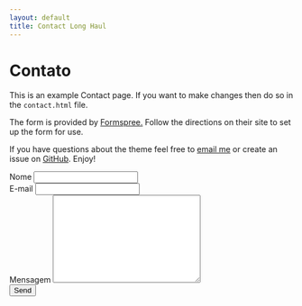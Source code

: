 ```yaml
---
layout: default
title: Contact Long Haul
---
```


<div id="contact">
  <h1 class="pageTitle">Contato</h1>
  <div class="contactContent">
    <p class="intro">This is an example Contact page. If you want to make changes then do so in the <code>contact.html</code> file.</p>
    <p>The form is provided by <a href="http://formspree.io/">Formspree.</a> Follow the directions on their site to set up the form for use.</p>
    <p>If you have questions about the theme feel free to <a href="mailto:brimaidesigns@gmail.com">email me</a> or create an issue on <a href="https://github.com/brianmaierjr/long-haul">GitHub</a>. Enjoy!</p>
  </div>
  <form action="http://formspree.io/your@mail.com" method="POST">
    <label for="name">Nome</label>
    <input type="text" id="name" name="name" class="full-width"><br>
    <label for="email">E-mail</label>
    <input type="email" id="email" name="_replyto" class="full-width"><br>
    <label for="message">Mensagem</label>
    <textarea name="message" id="message" cols="30" rows="10" class="full-width"></textarea><br>
    <input type="submit" value="Send" class="button">
  </form>
</div>
